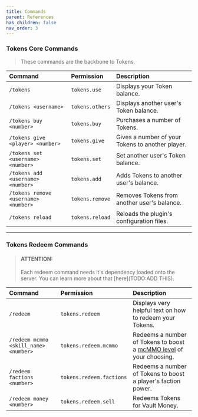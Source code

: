```yaml
---
title: Commands
parent: References
has_children: false
nav_order: 3
---
```


### Tokens Core Commands

> These commands are the backbone to Tokens.

| Command | Permission | Description |
|:-------------|:-------------|:------------------|
| `/tokens` | `tokens.use` | Displays your Token balance. |
| `/tokens <username>` | `tokens.others` | Displays another user's Token balance. |
| `/tokens buy <number>` | `tokens.buy` | Purchases a number of Tokens. |
| `/tokens give <player> <number>` | `tokens.give` | Gives a number of your Tokens to another player. |
| `/tokens set <username> <number>` | `tokens.set` | Set another user's Token balance. |
| `/tokens add <username> <number>` | `tokens.add` | Adds Tokens to another user's balance. |
| `/tokens remove <username> <number>` | `tokens.remove` | Removes Tokens from another user's balance. |
| `/tokens reload` | `tokens.reload` | Reloads the plugin's configuration files. |
---
### Tokens Redeem Commands

>#### **ATTENTION:**
> Each redeem command needs it's dependency loaded onto the server. 
> You can learn more about that [here](TODO:ADD THIS).

| Command | Permission | Description |
|:------------------|:----------------|:---------------------|
| `/redeem` | `tokens.redeem` | Displays very helpful text on how to redeem your Tokens. |
| `/redeem mcmmo <skill_name> <number>` | `tokens.redeem.mcmmo` | Redeems a number of Tokens to boost a [mcMMO level](https://mcmmo.org/wiki/Primary_Skills) of your choosing. |
| `/redeem factions <number>` | `tokens.redeem.factions` | Redeems a number of Tokens to boost a player's faction power. |
| `/redeem money <number>` | `tokens.redeem.sell` | Redeems Tokens for Vault Money. |
